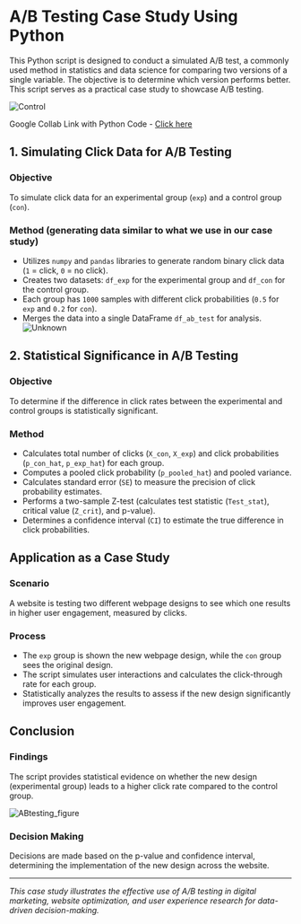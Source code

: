 # A/B Testing Case Study Using Python

This Python script is designed to conduct a simulated A/B test, a commonly used method in statistics and data science for comparing two versions of a single variable. The objective is to determine which version performs better. This script serves as a practical case study to showcase A/B testing.

![Control](https://github.com/TatevKaren/CaseStudies/assets/76843403/08318891-36ab-49da-acc5-6eca9a5780c0)

Google Collab Link with Python Code - <a href = "https://www.kaggle.com/code/mohdasaads/lunartech-casestudy-a-b-testingf4203b0a04"> Click here </a>


## 1. Simulating Click Data for A/B Testing

### Objective
To simulate click data for an experimental group (`exp`) and a control group (`con`).

### Method (generating data similar to what we use in our case study)
- Utilizes `numpy` and `pandas` libraries to generate random binary click data (`1` = click, `0` = no click).
- Creates two datasets: `df_exp` for the experimental group and `df_con` for the control group.
- Each group has `1000` samples with different click probabilities (`0.5` for `exp` and `0.2` for `con`).
- Merges the data into a single DataFrame `df_ab_test` for analysis.
![Unknown](https://github.com/TatevKaren/CaseStudies/assets/76843403/7b754602-d3a7-42ad-961c-9e9b276aa9ed)

## 2. Statistical Significance in A/B Testing

### Objective
To determine if the difference in click rates between the experimental and control groups is statistically significant.

### Method
- Calculates total number of clicks (`X_con`, `X_exp`) and click probabilities (`p_con_hat`, `p_exp_hat`) for each group.
- Computes a pooled click probability (`p_pooled_hat`) and pooled variance.
- Calculates standard error (`SE`) to measure the precision of click probability estimates.
- Performs a two-sample Z-test (calculates test statistic (`Test_stat`), critical value (`Z_crit`), and p-value).
- Determines a confidence interval (`CI`) to estimate the true difference in click probabilities.

## Application as a Case Study

### Scenario
A website is testing two different webpage designs to see which one results in higher user engagement, measured by clicks.

### Process
- The `exp` group is shown the new webpage design, while the `con` group sees the original design.
- The script simulates user interactions and calculates the click-through rate for each group.
- Statistically analyzes the results to assess if the new design significantly improves user engagement.

## Conclusion

### Findings
The script provides statistical evidence on whether the new design (experimental group) leads to a higher click rate compared to the control group.

![ABtesting_figure](https://github.com/TatevKaren/CaseStudies/assets/76843403/a8ada9b2-4fe2-4381-875f-199d7a9a9c22)


### Decision Making
Decisions are made based on the p-value and confidence interval, determining the implementation of the new design across the website.

---

*This case study illustrates the effective use of A/B testing in digital marketing, website optimization, and user experience research for data-driven decision-making.*
